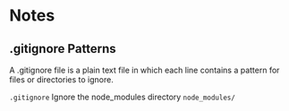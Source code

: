 # Notes

## .gitignore Patterns

A .gitignore file is a plain text file in which each line contains a pattern for files or directories to ignore.

`.gitignore`
Ignore the node_modules directory
`node_modules/`
